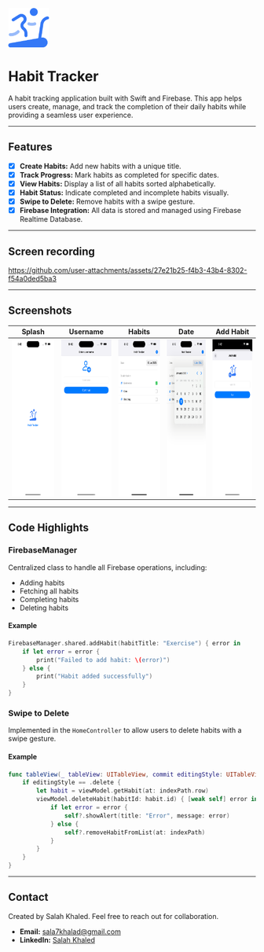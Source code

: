 <img src="/screenshots/logo.svg" height="80">

# Habit Tracker

A habit tracking application built with Swift and Firebase. This app helps users create, manage, and track the completion of their daily habits while providing a seamless user experience.

---

## Features

- [x] **Create Habits:** Add new habits with a unique title.
- [x] **Track Progress:** Mark habits as completed for specific dates.
- [x] **View Habits:** Display a list of all habits sorted alphabetically.
- [x] **Habit Status:** Indicate completed and incomplete habits visually.
- [x] **Swipe to Delete:** Remove habits with a swipe gesture.
- [x] **Firebase Integration:** All data is stored and managed using Firebase Realtime Database.

---

## Screen recording
https://github.com/user-attachments/assets/27e21b25-f4b3-43b4-8302-f54a0ded5ba3

---

## Screenshots

| Splash | Username | Habits | Date | Add Habit |
| --- | --- | --- | --- | --- |
| <img src="/screenshots/1.png" height="320"> | <img src="/screenshots/2.png" height="320"> | <img src="/screenshots/3.png" height="320"> | <img src="/screenshots/4.png" height="320"> | <img src="/screenshots/5.png" height="320"> |


---


## Code Highlights

### FirebaseManager
Centralized class to handle all Firebase operations, including:
- Adding habits
- Fetching all habits
- Completing habits
- Deleting habits

#### Example
```swift
FirebaseManager.shared.addHabit(habitTitle: "Exercise") { error in
    if let error = error {
        print("Failed to add habit: \(error)")
    } else {
        print("Habit added successfully")
    }
}
```

### Swipe to Delete
Implemented in the `HomeController` to allow users to delete habits with a swipe gesture.

#### Example
```swift
func tableView(_ tableView: UITableView, commit editingStyle: UITableViewCell.EditingStyle, forRowAt indexPath: IndexPath) {
    if editingStyle == .delete {
        let habit = viewModel.getHabit(at: indexPath.row)
        viewModel.deleteHabit(habitId: habit.id) { [weak self] error in
            if let error = error {
                self?.showAlert(title: "Error", message: error)
            } else {
                self?.removeHabitFromList(at: indexPath)
            }
        }
    }
}
```

---

## Contact

Created by Salah Khaled. Feel free to reach out for collaboration.

- **Email:** sala7khalad@gmail.com
- **LinkedIn:** [Salah Khaled](https://linkedin.com/in/sala7khalaed)


